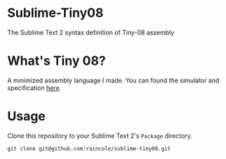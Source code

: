 Sublime-Tiny08
==============

The Sublime Text 2 syntax definition of Tiny-08 assembly

What's Tiny 08?
==============

A minimized assembly language I made. You can found the simulator and specification [here](https://github.com/raincole/tiny08).

Usage
==============

Clone this repository to your Sublime Text 2's `Package` directory.

    git clone git@github.com:raincole/sublime-tiny08.git
